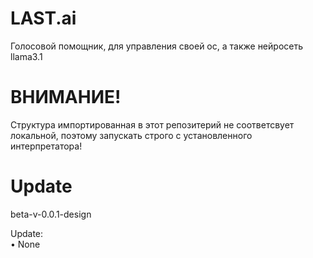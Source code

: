 # LAST.ai
Голосовой помощник, для управления своей ос, а также нейросеть llama3.1

# ВНИМАНИЕ!
Структура импортированная в этот репозитерий не соответсвует локальной, поэтому 
запускать строго с установленного интерпретатора!
# Update
beta-v-0.0.1-design 
  
   Update:  
    • None
